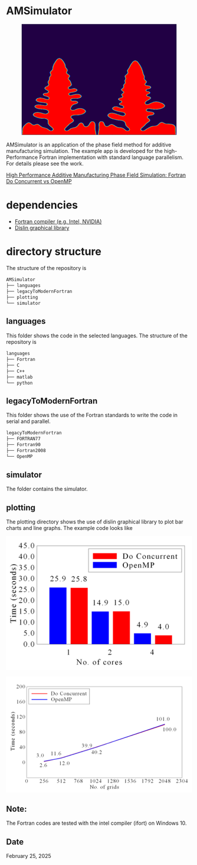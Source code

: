 # **AMSimulator**

<div style="text-align: center;">

![Output](images/simulator.PNG)

</div>

AMSimulator is an application of the phase field method for additive manufacturing simulation. The example app is developed for the high-Performance Fortran implementation with standard language parallelism. For details please see the work. 

[High Performance Additive Manufacturing Phase Field Simulation: Fortran Do Concurrent vs OpenMP](https://www.sciencedirect.com/science/article/pii/S0927025625001314)


# **dependencies**

* [Fortran compiler (e.g. Intel, NVIDIA)](https://github.com/Shahid718/Installation_guide)
* [Dislin graphical library](https://github.com/Shahid718/Installation_guide)

# **directory structure**

The structure of the repository is
```
AMSimulator
├── languages
├── legacyToModernFortran
├── plotting
└── simulator
```

## languages
This folder shows the code in the selected languages. The structure of the repository is
```
languages
├── Fortran
├── C
├── C++
├── matlab
└── python
```

## legacyToModernFortran
This folder shows the use of the Fortran standards to write the code in serial and parallel.

```
legacyToModernFortran
├── FORTRAN77
├── Fortran90
├── Fortran2008
└── OpenMP
```

## simulator
The folder contains the simulator. 

## plotting

The plotting directory shows the use of dislin graphical library to plot bar charts and line graphs. The example code looks like

![Output](images/threads.PNG)

![Output](images/scaling.PNG)


## **Note:**

The Fortran codes are tested with the intel compiler (ifort) on Windows 10.

## **Date**
 February 25, 2025
